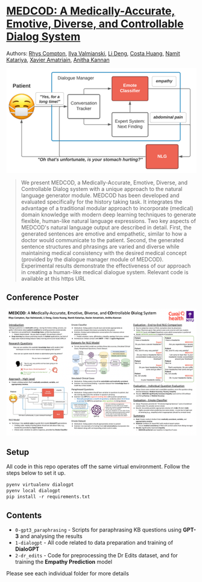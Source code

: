 # [MEDCOD: A Medically-Accurate, Emotive, Diverse, and Controllable Dialog System](https://arxiv.org/abs/2111.09381)

Authors: [Rhys Compton](https://www.rhyscompton.co.nz/), [Ilya Valmianski](http://ilya.valmianski.com), [Li Deng](https://www.linkedin.com/in/lideng/), [Costa Huang](https://costa.sh), [Namit Katariya](https://www.linkedin.com/in/namitkatariya), [Xavier Amatriain](https://xamat.github.io), [Anitha Kannan](https://www.linkedin.com/in/anitha-kannan-ak/)

![Project Overview](img/highlevel.png)

> We present MEDCOD, a Medically-Accurate, Emotive, Diverse, and Controllable Dialog system with a unique approach to the natural language generator module. MEDCOD has been developed and evaluated specifically for the history taking task. It integrates the advantage of a traditional modular approach to incorporate (medical) domain knowledge with modern deep learning techniques to generate flexible, human-like natural language expressions. Two key aspects of MEDCOD's natural language output are described in detail. First, the generated sentences are emotive and empathetic, similar to how a doctor would communicate to the patient. Second, the generated sentence structures and phrasings are varied and diverse while maintaining medical consistency with the desired medical concept (provided by the dialogue manager module of MEDCOD). Experimental results demonstrate the effectiveness of our approach in creating a human-like medical dialogue system. Relevant code is available at this https URL

## Conference Poster 

[![Conference Poster](img/poster.png)](https://drive.google.com/file/d/1VwW8kcg2dDvkUahTFwSg4NXdDgoXEbLN/view?usp=sharing)

## Setup

All code in this repo operates off the same virtual environment. Follow the steps below to set it up.

```
pyenv virtualenv dialogpt
pyenv local dialogpt
pip install -r requirements.txt
```


## Contents

* `0-gpt3_paraphrasing` - Scripts for paraphrasing KB questions using **GPT-3** and analysing the results
* `1-dialogpt` - All code related to data preparation and training of **DialoGPT**
* `2-dr_edits` - Code for preprocessing the Dr Edits dataset, and for training the **Empathy Prediction** model

Please see each individual folder for more details
